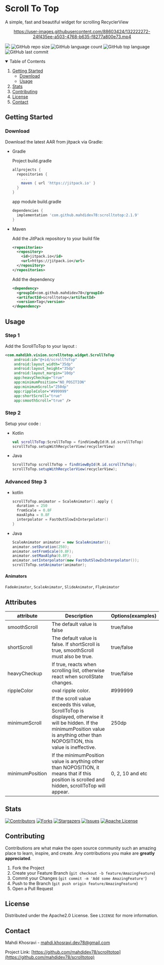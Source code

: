 # Scroll To Top

A simple, fast and beautiful widget for scrolling RecyclerView

 <div align="center">

  https://user-images.githubusercontent.com/88603424/132222272-24f435ee-a503-4768-b635-f8277a800e73.mp4

</div>

[![](https://jitpack.io/v/mahdidev78/scrolltotop.svg)](https://jitpack.io/#mahdidev78/scrolltotop)
![GitHub repo size](https://img.shields.io/github/repo-size/mahdidev78/scrolltotop)
![GitHub language count](https://img.shields.io/github/languages/count/mahdidev78/scrolltotop)
![GitHub top language](https://img.shields.io/github/languages/top/mahdidev78/scrolltotop)
![GitHub last commit](https://img.shields.io/github/last-commit/mahdidev78/scrolltotop?color=red)

<!-- TABLE OF CONTENTS -->
<details open="open">
  <summary>Table of Contents</summary>
  <ol>
    <li>
      <a href="#getting-started">Getting Started</a>
      <ul>
        <li><a href="#download">Download</a></li>
        <li><a href="#usage">Usage</a></li>
      </ul>
    </li>
    <li><a href="#stats">Stats</a></li>
    <li><a href="#contributing">Contributing</a></li>
    <li><a href="#license">License</a></li>
    <li><a href="#contact">Contact</a></li>
  </ol>
</details>

<!-- GETTING STARTED -->
## Getting Started

### Download

Download the latest AAR from jitpack via Gradle:

<ul>
  <li>
Gradle

Project build.gradle
  
```gradle
allprojects {
  repositories {
    ...
    maven { url 'https://jitpack.io' }
  }
}
```
app module build.gradle

```gradle
dependencies {
  implementation 'com.github.mahdidev78:scrolltotop:2.1.9'
}
```
    
  </li>
  <li>
Maven
    
Add the JitPack repository to your build file
    
```xml
<repositories>
  <repository>
    <id>jitpack.io</id>
    <url>https://jitpack.io</url>
  </repository>
</repositories>
```
Add the dependency
```xml
<dependency>
  <groupId>com.github.mahdidev78</groupId>
  <artifactId>scrolltotop</artifactId>
  <version>Tag</version>
</dependency>
```
  </li>
</ul>

<!-- USAGE EXAMPLES -->
## Usage

### Step 1

Add the ScrollToTop to your layout :

```xml
<com.mahdikh.vision.scrolltotop.widget.ScrollToTop
    android:id="@+id/scrollToTop"
    android:layout_width="35dp"
    android:layout_height="35dp"
    android:layout_margin="10dp"
    app:heavyCheckup="true"
    app:minimumPosition="NO_POSITION"
    app:minimumScroll="250dp"
    app:rippleColor="#999999"
    app:shortScroll="true"
    app:smoothScroll="true" />
```
### Step 2

Setup your code : 
<ul>
  <li>
    Kotlin
    
```kotlin
val scrollToTop:ScrollToTop = findViewById(R.id.scrollToTop)
scrollToTop.setupWithRecyclerView(recyclerView)    
```
  </li>
  <li>
    Java
    
```java
ScrollToTop scrollToTop = findViewById(R.id.scrollToTop);
scrollToTop.setupWithRecyclerView(recyclerView);
```
  </li>
</ul>

### Advanced Step 3

<ul>
  <li>
  kotlin

```kotlin
scrollToTop.animator = ScaleAnimator().apply {
  duration = 250
  fromScale = 0.8F
  maxAlpha = 0.8F
  interpolator = FastOutSlowInInterpolator()
}
```
  </li>
  <li>
  Java

```java
ScaleAnimator animator = new ScaleAnimator();    
animator.setDuration(250);
animator.setFromScale(0.8F);
animator.setMaxAlpha(0.8F);
animator.setInterpolator(new FastOutSlowInInterpolator());
scrollToTop.setAnimator(animator);
```
  </li>
</ul>

#### Animators

`FadeAnimator`, `ScaleAnimator`, `SlideAnimator`, `FlyAnimator`

## Attributes

| attribute | Description | Options(examples)|
| --- | --- | --- |
| smoothScroll | The default value is false | true/false |
| shortScroll | The default value is false. If shortScroll is true, smoothScroll must also be true. | true/false |
| heavyCheckup | If true, reacts when scrolling list, otherwise react when scrollState changes. | true/false |
| rippleColor | oval ripple color. | #999999 |
| minimumScroll | If the scroll value exceeds this value, ScrollToTop is displayed, otherwise it will be hidden. If the minimumPosition value is anything other than NOPOSITION, this value is ineffective. | 250dp |
| minimumPosition | If the minimumPosition value is anything other than NOPOSITION, it means that if this position is scrolled and hidden, scrollToTop will appear. | 0, 2, 10 and etc |

<!-- _For more examples, please refer to the [Documentation](https://example.com)_ -->

## Stats

[![Contributors][contributors-shield]][contributors-url]
[![Forks][forks-shield]][forks-url]
[![Stargazers][stars-shield]][stars-url]
[![Issues][issues-shield]][issues-url]
[![Apache License][license-shield]][license-url]

<!-- CONTRIBUTING -->
## Contributing

Contributions are what make the open source community such an amazing place to learn, inspire, and create. Any contributions you make are **greatly appreciated**.

1. Fork the Project
2. Create your Feature Branch (`git checkout -b feature/AmazingFeature`)
3. Commit your Changes (`git commit -m 'Add some AmazingFeature'`)
4. Push to the Branch (`git push origin feature/AmazingFeature`)
5. Open a Pull Request

<!-- LICENSE -->
## License

Distributed under the Apache2.0 License. See `LICENSE` for more information.

<!-- CONTACT -->
## Contact

Mahdi Khosravi - mahdi.khosravi.dev78@gmail.com

Project Link: [https://github.com/mahdidev78/scrolltotop](https://github.com/mahdidev78/scrolltotop)


<!-- MARKDOWN LINKS & IMAGES -->
<!-- https://www.markdownguide.org/basic-syntax/#reference-style-links -->
[contributors-shield]: https://img.shields.io/github/contributors/mahdidev78/ScrollToTop.svg?
[contributors-url]: https://github.com/mahdidev78/scrolltotop/graphs/contributors
[forks-shield]: https://img.shields.io/github/forks/mahdidev78/ScrollToTop.svg?
[forks-url]: https://github.com/mahdidev78/scrolltotop/network/members
[stars-shield]: https://img.shields.io/github/stars/mahdidev78/ScrollToTop.svg?
[stars-url]: https://github.com/mahdidev78/scrolltotop/stargazers
[issues-shield]: https://img.shields.io/github/issues/mahdidev78/ScrollToTop.svg?
[issues-url]: https://github.com/mahdidev78/scrolltotop/issues
[license-shield]: https://img.shields.io/github/license/mahdidev78/ScrollToTop.svg?
[license-url]: https://github.com/mahdidev78/scrolltotop/blob/master/LICENSE.txt
[product-screenshot]: images/screenshot.png
